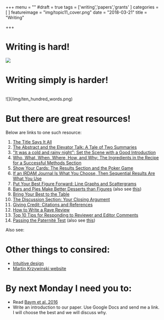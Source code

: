 +++
menu = ""
#draft = true
tags = ['writing','papers','grants'
]
categories = [
]
featureimage = "img/topic11_cover.png"
date = "2018-03-21"
title = "Writing"

+++

# Writing is hard!

![](https://imgs.xkcd.com/comics/simple.png)

# Writing simply is harder!

<br>
![](/img/ten_hundred_words.png)

# But there are great resources!

Below are links to one such resource: 

 1. [The Title Says It All](http://www.clinchem.org/cgi/content/full/56/3/357)
 1. [The Abstract and the Elevator Talk: A Tale of Two  Summaries](http://www.clinchem.org/cgi/content/full/56/4/521)
 1. ["It was a cold and rainy night": Set the  Scene with a Good Introduction](http://www.clinchem.org/cgi/content/full/56/5/708)
 1. [Who, What, When, Where, How, and Why: The  Ingredients in the Recipe for a Successful Methods Section](http://www.clinchem.org/cgi/content/full/56/6/897)
 1. [Show Your Cards: The Results Section and the Poker Game](http://www.clinchem.org/cgi/content/full/56/7/1066)
 1. [If an IRDAM Journal Is What You Choose, Then Sequential Results Are What You Use](http://www.clinchem.org/cgi/content/full/56/8/1226)
 1. [Put Your Best Figure Forward: Line Graphs and Scattergrams](http://www.clinchem.org/cgi/content/full/56/8/1229)
 1. [Bars and Pies Make Better Desserts than Figures](http://www.clinchem.org/cgi/content/full/56/9/1394) (also see [this](https://www.biostat.wisc.edu/~kbroman/topten_worstgraphs/))
 1. [Bring Your Best to the Table](http://www.clinchem.org/cgi/content/full/56/10/1528)
 1. [The Discussion Section: Your Closing Argument](http://www.clinchem.org/cgi/content/full/56/11/1671)
 1. [Giving Credit: Citations and References](http://www.clinchem.org/cgi/content/full/57/1/14)
 1. [How to Write a Rave Review](http://www.clinchem.org/cgi/content/full/57/3/388)
 1. [Top 10 Tips for Responding to Reviewer and Editor Comments](http://www.clinchem.org/cgi/content/full/57/4/551)
 1. [Passing the Paternit&eacute; Test](http://www.clinchem.org/cgi/content/full/57/9/1239) (also see [this](http://www.pnas.org/content/early/2018/02/26/1715374115))

 Also see:

<script async class="speakerdeck-embed" data-id="12c6f0d527644ad6a048c5bc78dcdcab" data-ratio="1.33333333333333" src="//speakerdeck.com/assets/embed.js"></script>

# Other things to consired:

 - [Intuitive design](https://www.nature.com/articles/nmeth.4041)
 - [Martin Krzywinski website](http://mkweb.bcgsc.ca/)

# By next Monday I need you to:

- Read [Baym et al. 2016](http://science.sciencemag.org/content/353/6304/1147)
- Write an introduction to our paper. Use Google Docs and send me a link. I will choose the best and we will discuss why.

